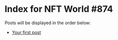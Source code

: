 # Index for NFT World #874
Posts will be displayed in the order below:

- [Your first post](./001-first.md)

